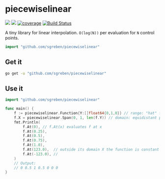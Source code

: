 # piecewiselinear

[![](https://godoc.org/github.com/sgreben/piecewiselinear?status.svg)](http://godoc.org/github.com/sgreben/piecewiselinear) [![](https://goreportcard.com/badge/github.com/sgreben/piecewiselinear/goreportcard)](https://goreportcard.com/report/github.com/sgreben/piecewiselinear) [![coverage](https://img.shields.io/badge/coverage-95.5%25-green.svg)](https://gocover.io/github.com/sgreben/piecewiselinear) [![Build Status](https://travis-ci.org/sgreben/piecewiselinear.svg?branch=master)](https://travis-ci.org/sgreben/piecewiselinear)

A tiny library for linear interpolation. `O(log(N))` per evaluation for `N` control points.

```go
import "github.com/sgreben/piecewiselinear"
```

## Get it

```sh
go get -u "github.com/sgreben/piecewiselinear"
```

## Use it

```go
import "github.com/sgreben/piecewiselinear"

func main() {
    f := piecewiselinear.Function{Y:[]float64{0,1,0}} // range: "hat" function
    f.X = piecewiselinear.Span(0, 1, len(f.Y)) // domain: equidistant points along X axis
    fmt.Println(
		f.At(0), // f.At(x) evaluates f at x
		f.At(0.25),
		f.At(0.5),
		f.At(0.75),
		f.At(1.0),
		f.At(123.0),  // outside its domain X the function is constant 0
		f.At(-123.0), //
	)
    // Output:
    // 0 0.5 1 0.5 0 0 0
}
```
